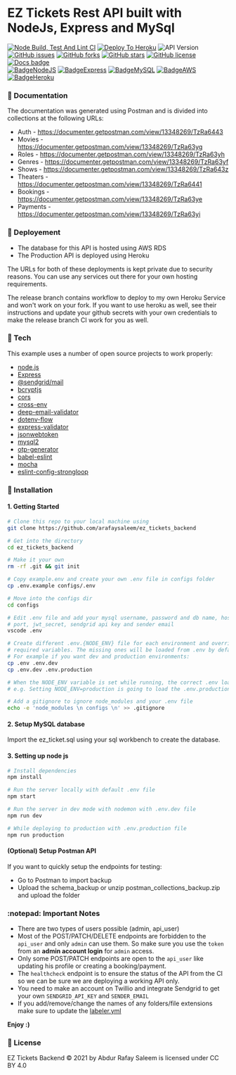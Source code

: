 # EZ Tickets Rest API built with NodeJs, Express and MySql
[![Node Build, Test And Lint CI](https://github.com/arafaysaleem/ez_tickets_backend/actions/workflows/build-test.yml/badge.svg)](https://github.com/arafaysaleem/ez_tickets_backend/actions/workflows/build-test.yml) [![Deploy To Heroku](https://github.com/arafaysaleem/ez_tickets_backend/actions/workflows/deploy.yml/badge.svg)](https://github.com/arafaysaleem/ez_tickets_backend/actions/workflows/deploy.yml) ![API Version](https://img.shields.io/badge/api--version-v1-orange) [![GitHub issues](https://img.shields.io/github/issues/arafaysaleem/ez_tickets_backend)](https://github.com/arafaysaleem/ez_tickets_backend/issues) [![GitHub forks](https://img.shields.io/github/forks/arafaysaleem/ez_tickets_backend)](https://github.com/arafaysaleem/ez_tickets_backend/network) [![GitHub stars](https://img.shields.io/github/stars/arafaysaleem/ez_tickets_backend)](https://github.com/arafaysaleem/ez_tickets_backend/stargazers) [![GitHub license](https://img.shields.io/github/license/arafaysaleem/ez_tickets_backend)](https://github.com/arafaysaleem/ez_tickets_backend) [![Docs badge](https://img.shields.io/badge/docs-active-yellow.svg)](https://shields.io/) <br>
[![BadgeNodeJS](https://img.shields.io/badge/MADE%20WITH-NODEJS-brightgreen?style=for-the-badge&logo=Node.js)](https://shields.io/) [![BadgeExpress](https://img.shields.io/badge/USES-EXPRESS-red?style=for-the-badge)](https://shields.io/) [![BadgeMySQL](https://img.shields.io/badge/USES-MYSQL-4479A1?style=for-the-badge&logo=MySQL)](https://shields.io/) [![BadgeAWS](https://img.shields.io/badge/DATABASE-AWS%20RDS-FF9900?style=for-the-badge&logo=Amazon&20AWS)](https://shields.io/) [![BadgeHeroku](https://img.shields.io/badge/DEPLOYED-HEROKU-430098?style=for-the-badge&logo=Heroku)](https://shields.io/)


### :memo: Documentation

The documentation was generated using Postman and is divided into collections at the following URLs:

- Auth - https://documenter.getpostman.com/view/13348269/TzRa6443
- Movies - https://documenter.getpostman.com/view/13348269/TzRa63yg
- Roles - https://documenter.getpostman.com/view/13348269/TzRa63yh
- Genres - https://documenter.getpostman.com/view/13348269/TzRa63yf
- Shows - https://documenter.getpostman.com/view/13348269/TzRa643z
- Theaters - https://documenter.getpostman.com/view/13348269/TzRa6441
- Bookings - https://documenter.getpostman.com/view/13348269/TzRa63ye
- Payments - https://documenter.getpostman.com/view/13348269/TzRa63yi

### :rocket: Deployement

- The database for this API is hosted using AWS RDS
- The Production API is deployed using Heroku

The URLs for both of these deployments is kept private due to security reasons. You can use any services out there for your own hosting requirements. 

The release branch contains workflow to deploy to my own Heroku Service and won't work on your fork. If you want to use heroku as well, see their instructions and update your github secrets with your own credentials to make the release branch CI work for you as well.

### :wrench: Tech

This example uses a number of open source projects to work properly:

* [node.js]
* [Express]
* [@sendgrid/mail]
* [bcryptjs]
* [cors]
* [cross-env]
* [deep-email-validator]
* [dotenv-flow]
* [express-validator]
* [jsonwebtoken]
* [mysql2]
* [otp-generator]
* [babel-eslint]
* [mocha]
* [eslint-config-strongloop]

### :dvd: Installation
#### 1. Getting Started

``` sh
# Clone this repo to your local machine using
git clone https://github.com/arafaysaleem/ez_tickets_backend

# Get into the directory
cd ez_tickets_backend

# Make it your own
rm -rf .git && git init

# Copy example.env and create your own .env file in configs folder
cp .env.example configs/.env

# Move into the configs dir
cd configs

# Edit .env file and add your mysql username, password and db name, host,
# port, jwt_secret, sendgrid api key and sender email
vscode .env

# Create different .env.{NODE_ENV} file for each environment and override only your
# required variables. The missing ones will be loaded from .env by default.
# For example if you want dev and production environments:
cp .env .env.dev
cp .env.dev .env.production

# When the NODE_ENV variable is set while running, the correct .env loads automatically.
# e.g. Setting NODE_ENV=production is going to load the .env.production file

# Add a gitignore to ignore node_modules and your .env file
echo -e 'node_modules \n configs \n' >> .gitignore
```

#### 2. Setup MySQL database

Import the ez_ticket.sql using your sql workbench to create the database.

#### 3. Setting up node js

``` sh
# Install dependencies
npm install

# Run the server locally with default .env file
npm start

# Run the server in dev mode with nodemon with .env.dev file
npm run dev

# While deploying to production with .env.production file
npm run production
```

#### (Optional) Setup Postman API

If you want to quickly setup the endpoints for testing:

* Go to Postman to import backup
* Upload the schema_backup or unzip postman_collections_backup.zip and upload the folder

### :notepad: Important Notes

- There are two types of users possible (admin, api_user)
- Most of the POST/PATCH/DELETE endpoints are forbidden to the `api_user` and only `admin` can use them. So make sure you use the `token` from an **admin account login** for `admin` access.
- Only some POST/PATCH endpoints are open to the `api_user` like updating his profile or creating a booking/payment.
- The `healthcheck` endpoint is to ensure the status of the API from the CI so we can be sure we are deploying a working API only.
- You need to make an account on Twillio and integrate Sendgrid to get your own `SENDGRID_API_KEY` and `SENDER_EMAIL`
- If you add/remove/change the names of any folders/file extensions make sure to update the [labeler.yml](.github/labeler.yml)

**Enjoy :)**

### :bookmark_tabs: License
EZ Tickets Backend © 2021 by Abdur Rafay Saleem is licensed under CC BY 4.0 

[//]: # (These are reference links used in the body of this note and get stripped out when the markdown processor does its job. There is no need to format nicely because it shouldn't be seen. Thanks SO - http://stackoverflow.com/questions/4823468/store-comments-in-markdown-syntax)

   [git-repo-url]: <https://github.com/arafaysaleem/ez_tickets_backend>
   [node.js]: <http://nodejs.org>
   [express]: <http://expressjs.com>
   [@sendgrid/mail]: <https://github.com/sendgrid/sendgrid-nodejs>
   [bcryptjs]: <https://github.com/dcodeIO/bcrypt.js#readme>
   [cors]: <https://github.com/expressjs/cors#readme>
   [cross-env]: <https://github.com/kentcdodds/cross-env>
   [deep-email-validator]: <https://github.com/mfbx9da4/deep-email-validator>
   [dotenv-flow]: <https://github.com/kerimdzhanov/dotenv-flow>
   [express-validator]: <https://express-validator.github.io/docs/>
   [jsonwebtoken]: <https://github.com/auth0/node-jsonwebtoken#readme>
   [mysql2]: <https://github.com/sidorares/node-mysql2#readme>
   [otp-generator]: <https://github.com/Maheshkumar-Kakade/otp-generator#readme>
   [babel-eslint]: <https://github.com/babel/babel-eslint>
   [mocha]: <https://github.com/mochajs/mocha>
   [eslint-config-strongloop]: <https://github.com/strongloop/eslint-config-strongloop>
